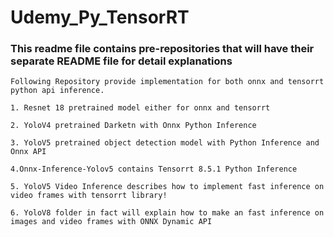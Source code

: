 # Udemy_Py_TensorRT

### This readme file contains pre-repositories that will have their separate README file for detail explanations

```
Following Repository provide implementation for both onnx and tensorrt python api inference.

1. Resnet 18 pretrained model either for onnx and tensorrt

2. YoloV4 pretrained Darketn with Onnx Python Inference

3. YoloV5 pretrained object detection model with Python Inference and Onnx API

4.Onnx-Inference-Yolov5 contains Tensorrt 8.5.1 Python Inference 

5. YoloV5 Video Inference describes how to implement fast inference on video frames with tensorrt library! 

6. YoloV8 folder in fact will explain how to make an fast inference on images and video frames with ONNX Dynamic API
```
